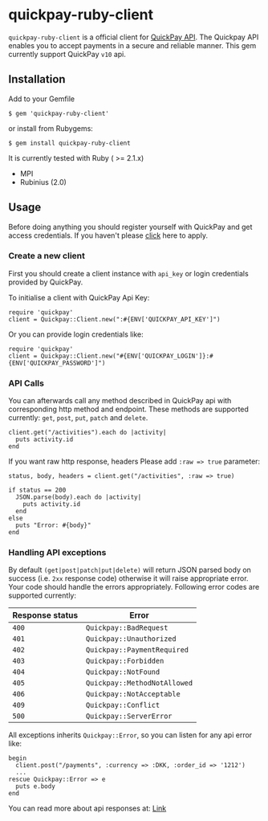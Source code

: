 quickpay-ruby-client
======================

`quickpay-ruby-client` is a official client for [QuickPay API](http://tech.quickpay.net/api). The Quickpay API enables you to accept payments in a secure and reliable manner. This gem currently support QuickPay `v10` api.

## Installation

Add to your Gemfile
  
    $ gem 'quickpay-ruby-client'

or install from Rubygems:
  
    $ gem install quickpay-ruby-client
  
It is currently tested with Ruby ( >= 2.1.x)

* MPI
* Rubinius (2.0)

## Usage

Before doing anything you should register yourself with QuickPay and get access credentials. If you haven't please [click](https://quickpay.net/) here to apply.

### Create a new client

First you should create a client instance with `api_key` or login credentials provided by QuickPay. 

To initialise a client with QuickPay Api Key:

```
require 'quickpay'
client = Quickpay::Client.new(":#{ENV['QUICKPAY_API_KEY']")
```

Or you can provide login credentials like:

```
require 'quickpay'
client = Quickpay::Client.new("#{ENV['QUICKPAY_LOGIN']}:#{ENV['QUICKPAY_PASSWORD']")
```


### API Calls

You can afterwards call any method described in QuickPay api with corresponding http method and endpoint. These methods are supported currently: `get`, `post`, `put`, `patch` and `delete`.

```
client.get("/activities").each do |activity|
  puts activity.id
end

```

If you want raw http response, headers Please add `:raw => true` parameter:

```
status, body, headers = client.get("/activities", :raw => true)

if status == 200
  JSON.parse(body).each do |activity|
    puts activity.id
  end
else
  puts "Error: #{body}"
end

```

### Handling API exceptions

By default `(get|post|patch|put|delete)` will return JSON parsed body on success (i.e. `2xx` response code) otherwise it will raise appropriate error. Your code should handle the errors appropriately. Following error codes are supported currently:


Response status |  Error    |
----------------| ----------|
`400` | `Quickpay::BadRequest`
`401` | `Quickpay::Unauthorized` 
`402` | `Quickpay::PaymentRequired`
`403` | `Quickpay::Forbidden`
`404` | `Quickpay::NotFound`
`405` | `Quickpay::MethodNotAllowed`
`406` | `Quickpay::NotAcceptable`
`409` | `Quickpay::Conflict`
`500` | `Quickpay::ServerError`

All exceptions inherits `Quickpay::Error`, so you can listen for any api error like:

```
begin
  client.post("/payments", :currency => :DKK, :order_id => '1212')
  ... 
rescue Quickpay::Error => e
  puts e.body
end
```

You can read more about api responses at: [Link](http://tech.quickpay.net/api/)
